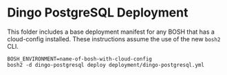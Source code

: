 # Dingo PostgreSQL Deployment

This folder includes a base deployment manifest for any BOSH that has a cloud-config installed. These instructions assume the use of the new `bosh2` CLI.

```
BOSH_ENVIRONMENT=name-of-bosh-with-cloud-config
bosh2 -d dingo-postgresql deploy deployment/dingo-postgresql.yml
```
